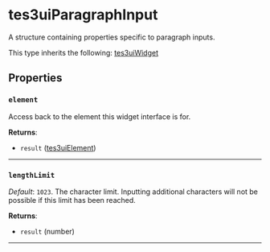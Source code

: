 <!---
	This file is autogenerated. Do not edit this file manually. Your changes will be ignored.
	More information: https://github.com/MWSE/MWSE/tree/master/docs
-->

# tes3uiParagraphInput
<div class="search_terms" style="display: none">tes3uiparagraphinput, paragraphinput</div>

A structure containing properties specific to paragraph inputs.

This type inherits the following: [tes3uiWidget](../../types/tes3uiWidget)
## Properties

### `element`
<div class="search_terms" style="display: none">element</div>

Access back to the element this widget interface is for.

**Returns**:

* `result` ([tes3uiElement](../../types/tes3uiElement))

***

### `lengthLimit`
<div class="search_terms" style="display: none">lengthlimit</div>

*Default*: `1023`. The character limit. Inputting additional characters will not be possible if this limit has been reached.

**Returns**:

* `result` (number)

***

